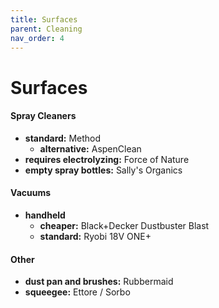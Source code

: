 ```yaml
---
title: Surfaces
parent: Cleaning
nav_order: 4
---
```

# Surfaces

#### Spray Cleaners

- **standard:** Method
	- **alternative:** AspenClean
- **requires electrolyzing:** Force of Nature
- **empty spray bottles:** Sally's Organics

#### Vacuums

- **handheld** 
	- **cheaper:** Black+Decker Dustbuster Blast
	- **standard:** Ryobi 18V ONE+

#### Other

- **dust pan and brushes:** Rubbermaid
- **squeegee:** Ettore / Sorbo
